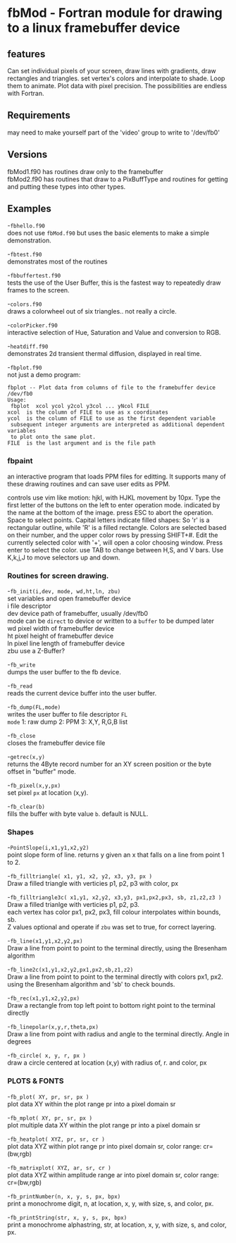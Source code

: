 # fbMod - Fortran module for drawing to a linux framebuffer device

## features

Can set individual pixels of your screen, draw lines with gradients, draw rectangles
and triangles. set vertex's colors and interpolate to shade.
Loop them to animate. Plot data with pixel precision. 
The possibilities are endless with Fortran.

## Requirements
may need to make yourself part of the 'video' group to write to '/dev/fb0'

## Versions
fbMod1.f90 has routines draw only to the framebuffer  
fbMod2.f90 has routines that draw to a PixBuffType and routines for getting and putting these
types into other types.

## Examples

-`fbhello.f90`  
	does not use `fbMod.f90` but uses the basic elements to make a simple demonstration.

-`fbtest.f90`  
	demonstrates most of the routines

-`fbbuffertest.f90`  
	tests the use of the User Buffer, this is the fastest way to repeatedly draw frames to the screen.

-`colors.f90`  
	draws a colorwheel out of six triangles.. not really a circle.

-`colorPicker.f90`  
	interactive selection of Hue, Saturation and Value and conversion to RGB.

-`heatdiff.f90`  
	 demonstrates 2d transient thermal diffusion, displayed in real time.

-`fbplot.f90`  
	not just a demo program:  
```
fbplot -- Plot data from columns of file to the framebuffer device /dev/fb0  
Usage:  
 fbplot  xcol ycol y2col y3col ... yNcol FILE  
xcol  is the column of FILE to use as x coordinates  
ycol  is the column of FILE to use as the first dependent variable  
 subsequent integer arguments are interpreted as additional dependent variables  
 to plot onto the same plot. 
FILE  is the last argument and is the file path
```

### fbpaint
an interactive program that loads PPM files for editting.
It supports many of these drawing routines and can save user edits as PPM.

controls use vim like motion: hjkl, with HJKL movement by 10px.
Type the first letter of the buttons on the left to enter operation mode.
indicated by the name at the bottom of the image.
press ESC to abort the operation. Space to select points.
Capital letters indicate filled shapes:
 So 'r' is a rectangular outline, while 'R' is a filled rectangle.
Colors are selected based on their number, and the upper color rows by pressing 
SHIFT+#. Edit the currently selected color with '+', will open a color choosing window.
Press enter to select the color. use TAB to change between H,S, and V bars. Use K,k,j,J to
move selectors up and down.

### Routines for screen drawing.

-`fb_init(i,dev, mode, wd,ht,ln, zbu)`  
	set variables and open framebuffer device  
	i   file descriptor  
	dev  device path of framebuffer, usually /dev/fb0  
	mode can be `direct` to device or written to a `buffer` to be dumped later  
	wd   pixel width of framebuffer device  
	ht   pixel height of framebuffer device  
	ln   pixel line length of framebuffer device  
	zbu  use a Z-Buffer? 

-`fb_write`  
	dumps the user buffer to the fb device.

-`fb_read`  
	reads the current device buffer into the user buffer.

-`fb_dump(FL,mode)`  
	writes the user buffer to file descriptor `FL`  
	`mode` 1: raw dump  2: PPM  3: X,Y, R,G,B list

-`fb_close`  
	closes the framebuffer device file

-`getrec(x,y)`  
	returns the 4Byte record number for an XY screen position or the byte offset in "buffer" mode.

-`fb_pixel(x,y,px)`  
	set pixel `px` at location (x,y).

-`fb_clear(b)`  
	fills the buffer with byte value `b`. default is NULL.

### Shapes

-`PointSlope(i,x1,y1,x2,y2)`  
	point slope form of line. returns y given an x that falls on a line from point 1 to 2.

-`fb_filltriangle( x1, y1, x2, y2, x3, y3, px )`  
	Draw a filled triangle with verticies p1, p2, p3 with color, px

-`fb_filltriangle3c( x1,y1, x2,y2, x3,y3, px1,px2,px3, sb, z1,z2,z3 )`  
	Draw a filled trianlge with verticies p1, p2, p3.  
	each vertex has color px1, px2, px3, fill colour interpolates within bounds, sb.  
	Z values optional and operate if `zbu` was set to true, for correct layering.

-`fb_line(x1,y1,x2,y2,px)`  
	Draw a line from point to point to the terminal directly, using the Bresenham algorithm

-`fb_line2c(x1,y1,x2,y2,px1,px2,sb,z1,z2)`  
	Draw a line from point to point to the terminal directly with colors px1, px2.  
	using the Bresenham algorithm and 'sb' to check bounds.

-`fb_rec(x1,y1,x2,y2,px)`  
	Draw a rectangle from top left point to bottom right point to the terminal directly

-`fb_linepolar(x,y,r,theta,px)`  
	Draw a line from point with radius and angle to the terminal directly. Angle in degrees

-`fb_circle( x, y, r, px )`  
	draw a circle centered at location (x,y) with radius of, r. and color, px

### PLOTS & FONTS

-`fb_plot( XY, pr, sr, px )`  
	plot data XY within the plot range pr into a pixel domain sr

-`fb_mplot( XY, pr, sr, px )`  
	plot multiple data XY within the plot range pr into a pixel domain sr

-`fb_heatplot( XYZ, pr, sr, cr )`  
	plot data XYZ within plot range pr into pixel domain sr, color range: cr=(bw,rgb)

-`fb_matrixplot( XYZ, ar, sr, cr )`  
	plot data XYZ within amplitude range ar into pixel domain sr, color range: cr=(bw,rgb)

-`fb_printNumber(n, x, y, s, px, bpx)`  
	print a monochrome digit, n, at location, x, y, with size, s, and color, px.

-`fb_printString(str, x, y, s, px, bpx)`  
	print a monochrome alphastring, str, at location, x, y, with size, s, and color, px.


